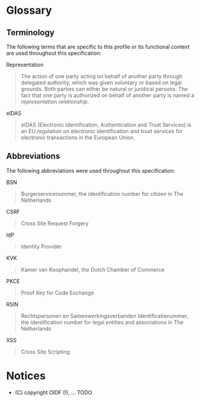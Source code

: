 # Glossary

## Terminology
The following terms that are specific to this profile or its functional context are used throughout this specification:

Representation

>  The action of one party acting on behalf of another party through delegated authority, which was given voluntary or based on legal grounds. Both parties can either be natural or juridical persons. The fact that one party is authorized on behalf of another party is named a _representation relationship_.

eIDAS

>  eIDAS (Electronic Identification, Authentication and Trust Services) is an EU regulation on electronic identification and trust services for electronic transactions in the European Union.

## Abbreviations
The following abbreviations were used throughout this specification:

BSN
> Burgerservicenummer, the identification number for citizen in The Netherlands

CSRF
> Cross Site Request Forgery

IdP
> Identity Provider

KVK
> Kamer van Koophandel, the Dutch Chamber of Commerce

PKCE
> Proof Key for Code Exchange

RSIN
> Rechtspersonen en Samenwerkingsverbanden Identificatienummer, the identification number for legal entities and associations in The Netherlands

XSS
> Cross Site Scripting

# Notices
* (C) copyright OIDF (!), ... TODO